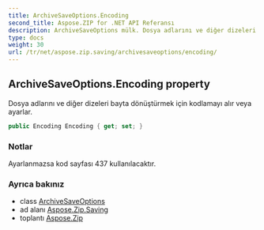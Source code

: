 ```yaml
---
title: ArchiveSaveOptions.Encoding
second_title: Aspose.ZIP for .NET API Referansı
description: ArchiveSaveOptions mülk. Dosya adlarını ve diğer dizeleri bayta dönüştürmek için kodlamayı alır veya ayarlar.
type: docs
weight: 30
url: /tr/net/aspose.zip.saving/archivesaveoptions/encoding/
---
```

## ArchiveSaveOptions.Encoding property

Dosya adlarını ve diğer dizeleri bayta dönüştürmek için kodlamayı alır veya ayarlar.

```csharp
public Encoding Encoding { get; set; }
```

### Notlar

Ayarlanmazsa kod sayfası 437 kullanılacaktır.

### Ayrıca bakınız

* class [ArchiveSaveOptions](../)
* ad alanı [Aspose.Zip.Saving](../../archivesaveoptions/)
* toplantı [Aspose.Zip](../../../)


